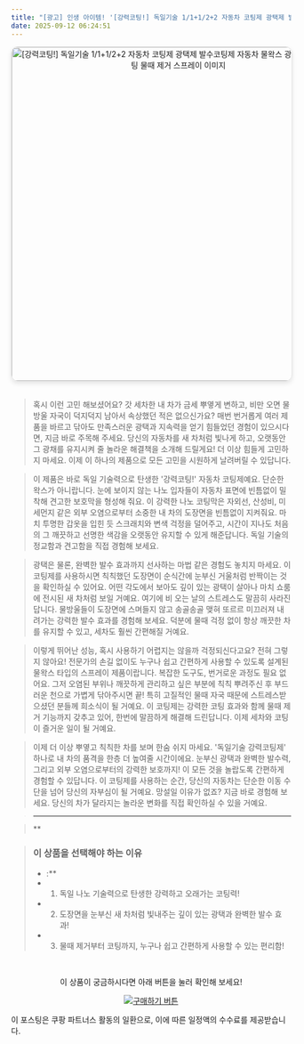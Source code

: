 ```yaml
---
title: "[광고] 인생 아이템! '[강력코팅!] 독일기술 1/1+1/2+2 자동차 코팅제 광택제 발수코팅제 자동차 물왁스 광택코팅제 나노코팅 물때 제거 스프레이'을(를) 만나보세요."
date: 2025-09-12 06:24:51
---
```


<div align="center">
    <a href="https://link.coupang.com/re/AFFSDP?lptag=AF8916626&pageKey=8950694108&itemId=26181632947&vendorItemId=93161163633&traceid=V0-153-7ad32c9a6df74e56&requestid=20250912152429151125776354&token=31850C%7CMIXED" target="_blank">
        <img src="https://ads-partners.coupang.com/image1/gn2BHNXB0GvyL1CIggWyW-oK_eu5x7vnGtqRgINY50IY-59cHyYu4Rp8dyvApCyLa-m9dU-1D2wokOa80DlcwbQmCnJdJXGhADe4Pn1OULxRJ5UOLX0PpO8ydi48xy1K7epMbUlwzhbBYLPOtP9CxYgRV_K34vLQokOKH1xpby0WkouSIgWysHopsOXJjjXDmMr2pP7YTEUCag2RppITpXC3wpPXt3k34GAbR1J8XD57JiTitilZogw0mKQiIVBbu-p7gNQ50m9P0qqTCJ3915gzbKlira0CETubzh7BSevRv9OOIA==" alt="[강력코팅!] 독일기술 1/1+1/2+2 자동차 코팅제 광택제 발수코팅제 자동차 물왁스 광택코팅제 나노코팅 물때 제거 스프레이 이미지" width="600" style="max-width: 100%; height: auto; border-radius: 12px; border: 1px solid #e0e0e0; box-shadow: 0 4px 8px rgba(0,0,0,0.1);">
    </a>
</div>
<br>

> 혹시 이런 고민 해보셨어요? 갓 세차한 내 차가 금세 뿌옇게 변하고, 비만 오면 물방울 자국이 덕지덕지 남아서 속상했던 적은 없으신가요? 매번 번거롭게 여러 제품을 바르고 닦아도 만족스러운 광택과 지속력을 얻기 힘들었던 경험이 있으시다면, 지금 바로 주목해 주세요. 당신의 자동차를 새 차처럼 빛나게 하고, 오랫동안 그 광채를 유지시켜 줄 놀라운 해결책을 소개해 드릴게요! 더 이상 힘들게 고민하지 마세요. 이제 이 하나의 제품으로 모든 고민을 시원하게 날려버릴 수 있답니다.

> 이 제품은 바로 독일 기술력으로 탄생한 '강력코팅!' 자동차 코팅제예요. 단순한 왁스가 아니랍니다. 눈에 보이지 않는 나노 입자들이 자동차 표면에 빈틈없이 밀착해 견고한 보호막을 형성해 줘요. 이 강력한 나노 코팅막은 자외선, 산성비, 미세먼지 같은 외부 오염으로부터 소중한 내 차의 도장면을 빈틈없이 지켜줘요. 마치 투명한 갑옷을 입힌 듯 스크래치와 변색 걱정을 덜어주고, 시간이 지나도 처음의 그 깨끗하고 선명한 색감을 오랫동안 유지할 수 있게 해준답니다. 독일 기술의 정교함과 견고함을 직접 경험해 보세요.

> 광택은 물론, 완벽한 발수 효과까지 선사하는 마법 같은 경험도 놓치지 마세요. 이 코팅제를 사용하시면 칙칙했던 도장면이 순식간에 눈부신 거울처럼 반짝이는 것을 확인하실 수 있어요. 어떤 각도에서 보아도 깊이 있는 광택이 살아나 마치 쇼룸에 전시된 새 차처럼 보일 거예요. 여기에 비 오는 날의 스트레스도 말끔히 사라진답니다. 물방울들이 도장면에 스며들지 않고 송골송골 맺혀 또르르 미끄러져 내려가는 강력한 발수 효과를 경험해 보세요. 덕분에 물때 걱정 없이 항상 깨끗한 차를 유지할 수 있고, 세차도 훨씬 간편해질 거예요.

> 이렇게 뛰어난 성능, 혹시 사용하기 어렵지는 않을까 걱정되신다고요? 전혀 그렇지 않아요! 전문가의 손길 없이도 누구나 쉽고 간편하게 사용할 수 있도록 설계된 물왁스 타입의 스프레이 제품이랍니다. 복잡한 도구도, 번거로운 과정도 필요 없어요. 그저 오염된 부위나 깨끗하게 관리하고 싶은 부분에 칙칙 뿌려주신 후 부드러운 천으로 가볍게 닦아주시면 끝! 특히 고질적인 물때 자국 때문에 스트레스받으셨던 분들께 희소식이 될 거예요. 이 코팅제는 강력한 코팅 효과와 함께 물때 제거 기능까지 갖추고 있어, 한번에 말끔하게 해결해 드린답니다. 이제 세차와 코팅이 즐거운 일이 될 거예요.

> 이제 더 이상 뿌옇고 칙칙한 차를 보며 한숨 쉬지 마세요. '독일기술 강력코팅제' 하나로 내 차의 품격을 한층 더 높여줄 시간이에요. 눈부신 광택과 완벽한 발수력, 그리고 외부 오염으로부터의 강력한 보호까지! 이 모든 것을 놀랍도록 간편하게 경험할 수 있답니다. 이 코팅제를 사용하는 순간, 당신의 자동차는 단순한 이동 수단을 넘어 당신의 자부심이 될 거예요. 망설일 이유가 없죠? 지금 바로 경험해 보세요. 당신의 차가 달라지는 놀라운 변화를 직접 확인하실 수 있을 거예요.

> ---

> **


> ### 이 상품을 선택해야 하는 이유
> - :**
> - 1.  독일 나노 기술력으로 탄생한 강력하고 오래가는 코팅력!
> - 2.  도장면을 눈부신 새 차처럼 빛내주는 깊이 있는 광택과 완벽한 발수 효과!
> - 3.  물때 제거부터 코팅까지, 누구나 쉽고 간편하게 사용할 수 있는 편리함!


<br>

<div align="center">
  <p>이 상품이 궁금하시다면 아래 버튼을 눌러 확인해 보세요!</p>
  <a href="https://link.coupang.com/re/AFFSDP?lptag=AF8916626&pageKey=8950694108&itemId=26181632947&vendorItemId=93161163633&traceid=V0-153-7ad32c9a6df74e56&requestid=20250912152429151125776354&token=31850C%7CMIXED" target="_blank">
    <img src="https://img.shields.io/badge/지금 바로 구매하기-FF5722?style=for-the-badge&logo=coupa&logoColor=white" alt="구매하기 버튼">
  </a>
</div>

이 포스팅은 쿠팡 파트너스 활동의 일환으로, 이에 따른 일정액의 수수료를 제공받습니다.
